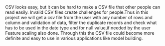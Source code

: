 CSV looks easy, but it can be hard to make a CSV file that other people can read easily. Invalid CSV files create challenges for people.Thus in this project we will get a csv file from the user with any number of rows and column and validation of data, filter the duplicate records and check what has to be used in the date type and for null value,if needed by the user Feature scaling also done. Through this the CSV file could become more definite and easy to use in various applications like model building.
